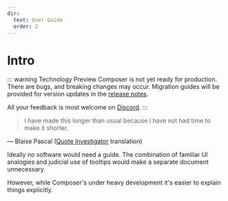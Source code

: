 ```yaml
---
dir:
  text: User Guide
  order: 2
---
```


# Intro

::: warning Technology Preview
Composer is not yet ready for production. There are bugs, and breaking changes may occur. Migration guides will be provided for version updates in the [release notes](https://github.com/dxos/dxos/releases).

All your feedback is most welcome on [Discord](https://discord.gg/eXVfryv3sW).
:::

> I have made this longer than usual because I have not had time to make it shorter.

— Blaise Pascal ([Quote Investigator](https://quoteinvestigator.com/2012/04/28/shorter-letter/) translation)

Ideally no software would need a guide. The combination of familiar UI analogies and judicial use of tooltips would make a separate document unnecessary.

However, while Composer's under heavy development it's easier to explain things explicitly.
